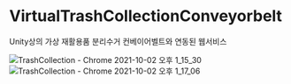 # VirtualTrashCollectionConveyorbelt
Unity상의 가상 재활용품 분리수거 컨베이어벨트와 연동된 웹서비스





![TrashCollection - Chrome 2021-10-02 오후 1_15_30](https://user-images.githubusercontent.com/63052973/135703332-10fd6f78-db3e-41b7-acef-f4dd66153b8c.png)
![TrashCollection - Chrome 2021-10-02 오후 1_17_06](https://user-images.githubusercontent.com/63052973/135703336-8817457d-c6ce-491d-b093-28c27a243b9a.png)


